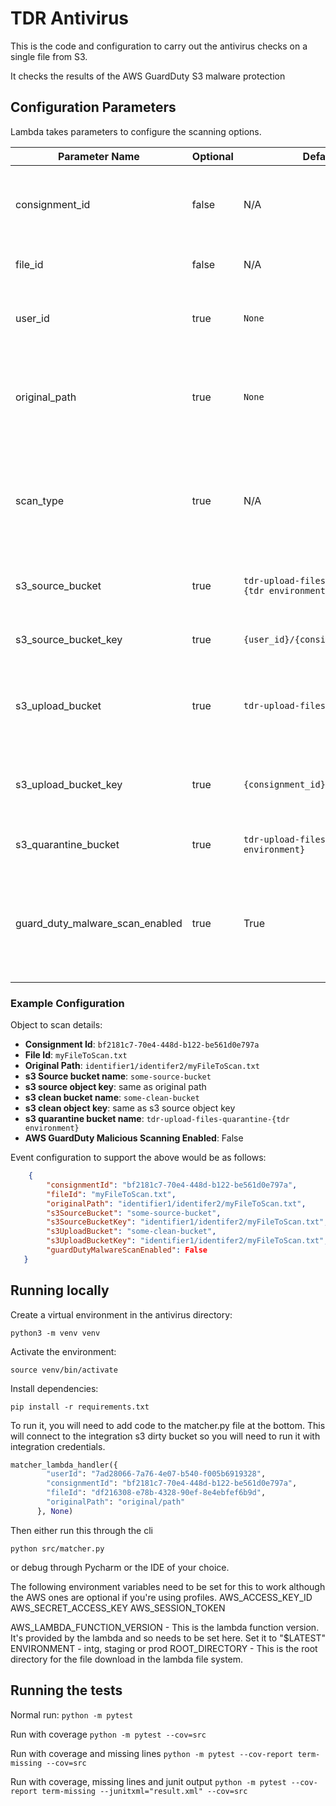 # TDR Antivirus

This is the code and configuration to carry out the antivirus checks on a single file from S3.

It checks the results of the AWS GuardDuty S3 malware protection

## Configuration Parameters

Lambda takes parameters to configure the scanning options.

| Parameter Name                  | Optional | Default Value                                         | Description                                                                                      | Example                     | 
|---------------------------------|----------|-------------------------------------------------------|--------------------------------------------------------------------------------------------------|-----------------------------|
| consignment_id                  | false    | N/A                                                   | TDR UUID for the consignment the object to scan belongs to                                       |                             |
| file_id                         | false    | N/A                                                   | Name of the object to scan                                                                       |                             |
| user_id                         | true     | `None`                                                | TDR UUID of the user who uploaded the object to scan                                             |                             |
| original_path                   | true     | `None`                                                | Original path to the object to scan. Used to create local version of object for scanning         |                             |
| scan_type                       | true     | N/A                                                   | **Deprecated**. Use combination of optional parameters to set configuration. Type of scan to run | `metadata` / `consignment`  |
| s3_source_bucket                | true     | `tdr-upload-files-cloudfront-dirty-{tdr environment}` | S3 bucket containing the object to scan                                                          | `{some AWS S3 bucket name}` |
| s3_source_bucket_key            | true     | `{user_id}/{consignment_id}/{file_id}`                | S3 bucket key of the object to scan                                                              |                             |
| s3_upload_bucket                | true     | `tdr-upload-files-{tdr environment}`                  | S3 bucket to copy clean objects to. If empty string then no copy occurs                          |                             |
| s3_upload_bucket_key            | true     | `{consignment_id}/{file_id}`                          | S3 bucket key of clean object. If empty value string no copy occurs                              |                             |
| s3_quarantine_bucket            | true     | `tdr-upload-files-quarantine-{tdr environment}`       | S3 bucket to copy infected objects to                                                            |                             |
| guard_duty_malware_scan_enabled | true     | True                                                  | Flag whether source s3 bucket has AWS GuardDuty malicious object scanning enabled.               |                             |

### Example Configuration

Object to scan details:
* **Consignment Id**: `bf2181c7-70e4-448d-b122-be561d0e797a`
* **File Id**: `myFileToScan.txt`
* **Original Path**: `identifier1/identifer2/myFileToScan.txt`
* **s3 Source bucket name**: `some-source-bucket`
* **s3 source object key**: same as original path
* **s3 clean bucket name**: `some-clean-bucket`
* **s3 clean object key**: same as s3 source object key
* **s3 quarantine bucket name**: `tdr-upload-files-quarantine-{tdr environment}`
* **AWS GuardDuty Malicious Scanning Enabled**: False

Event configuration to support the above would be as follows:

```json
    {
        "consignmentId": "bf2181c7-70e4-448d-b122-be561d0e797a",
        "fileId": "myFileToScan.txt",
        "originalPath": "identifier1/identifer2/myFileToScan.txt",
        "s3SourceBucket": "some-source-bucket",
        "s3SourceBucketKey": "identifier1/identifer2/myFileToScan.txt",
        "s3UploadBucket": "some-clean-bucket",
        "s3UploadBucketKey": "identifier1/identifer2/myFileToScan.txt",
        "guardDutyMalwareScanEnabled": False
   }
```

## Running locally

Create a virtual environment in the antivirus directory:

`python3 -m venv venv`

Activate the environment:

`source venv/bin/activate`

Install dependencies:

`pip install -r requirements.txt`

To run it, you will need to add code to the matcher.py file at the bottom. This will connect to the integration s3 dirty bucket so you will need to run it with integration credentials.

```python
matcher_lambda_handler({
        "userId": "7ad28066-7a76-4e07-b540-f005b6919328",
        "consignmentId": "bf2181c7-70e4-448d-b122-be561d0e797a",
        "fileId": "df216308-e78b-4328-90ef-8e4ebfef6b9d",
        "originalPath": "original/path"
      }, None)
```


Then either run this through the cli

`python src/matcher.py`

or debug through Pycharm or the IDE of your choice.

The following environment variables need to be set for this to work although the AWS ones are optional if you're using profiles.
AWS_ACCESS_KEY_ID
AWS_SECRET_ACCESS_KEY
AWS_SESSION_TOKEN

AWS_LAMBDA_FUNCTION_VERSION - This is the lambda function version. It's provided by the lambda and so needs to be set here. Set it to "$LATEST"
ENVIRONMENT - intg, staging or prod
ROOT_DIRECTORY - This is the root directory for the file download in the lambda file system.

## Running the tests

Normal run: `python -m pytest`

Run with coverage `python -m pytest --cov=src`

Run with coverage and missing lines `python -m pytest --cov-report term-missing --cov=src`

Run with coverage, missing lines and junit output `python -m pytest --cov-report term-missing --junitxml="result.xml" --cov=src`
